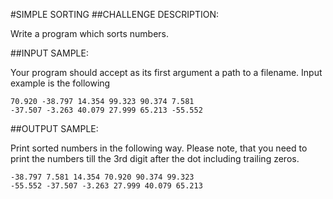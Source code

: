 #SIMPLE SORTING
##CHALLENGE DESCRIPTION:


Write a program which sorts numbers.

##INPUT SAMPLE:

Your program should accept as its first argument a path to a filename. Input example is the following

    70.920 -38.797 14.354 99.323 90.374 7.581
    -37.507 -3.263 40.079 27.999 65.213 -55.552

##OUTPUT SAMPLE:

Print sorted numbers in the following way. Please note, that you need to print the numbers till the 3rd digit after the dot including trailing zeros.

    -38.797 7.581 14.354 70.920 90.374 99.323
    -55.552 -37.507 -3.263 27.999 40.079 65.213
